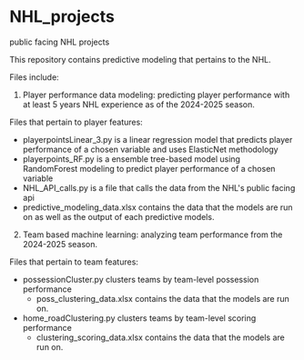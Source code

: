 # NHL_projects
public facing NHL projects

This repository contains predictive modeling that pertains to the NHL.

Files include:

1. Player performance data modeling: predicting player performance with at least 5 years NHL experience as of the 2024-2025 season.

Files that pertain to player features:
  - playerpointsLinear_3.py is a linear regression model that predicts player performance of a chosen variable and uses ElasticNet methodology
  - playerpoints_RF.py is a ensemble tree-based model using RandomForest modeling to predict player performance of a chosen variable
  - NHL_API_calls.py is a file that calls the data from the NHL's public facing api
  - predictive_modeling_data.xlsx contains the data that the models are run on as well as the output of each predictive models.

2. Team based machine learning: analyzing team performance from the 2024-2025 season.

Files that pertain to team features:
  - possessionCluster.py clusters teams by team-level possession performance
      - poss_clustering_data.xlsx contains the data that the models are run on.
  - home_roadClustering.py clusters teams by team-level scoring performance
    - clustering_scoring_data.xlsx contains the data that the models are run on.
  

